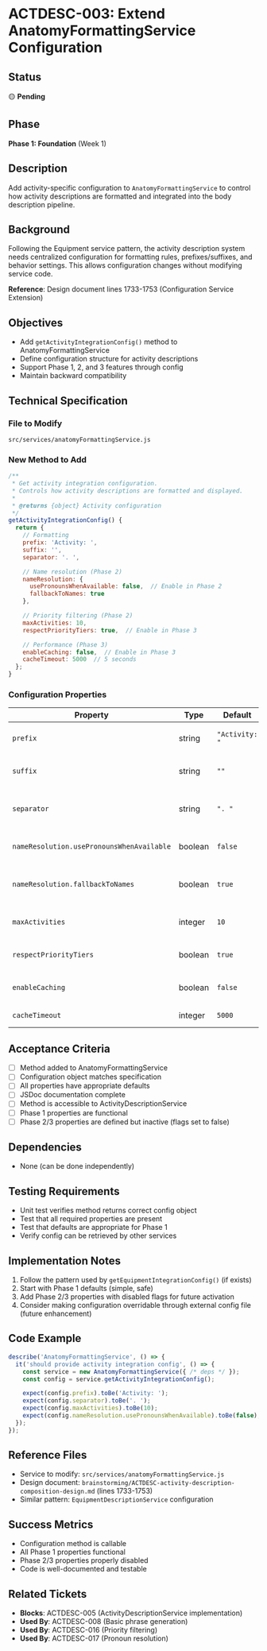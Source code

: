 # ACTDESC-003: Extend AnatomyFormattingService Configuration

## Status
🟡 **Pending**

## Phase
**Phase 1: Foundation** (Week 1)

## Description
Add activity-specific configuration to `AnatomyFormattingService` to control how activity descriptions are formatted and integrated into the body description pipeline.

## Background
Following the Equipment service pattern, the activity description system needs centralized configuration for formatting rules, prefixes/suffixes, and behavior settings. This allows configuration changes without modifying service code.

**Reference**: Design document lines 1733-1753 (Configuration Service Extension)

## Objectives
- Add `getActivityIntegrationConfig()` method to AnatomyFormattingService
- Define configuration structure for activity descriptions
- Support Phase 1, 2, and 3 features through config
- Maintain backward compatibility

## Technical Specification

### File to Modify
`src/services/anatomyFormattingService.js`

### New Method to Add
```javascript
/**
 * Get activity integration configuration.
 * Controls how activity descriptions are formatted and displayed.
 *
 * @returns {object} Activity configuration
 */
getActivityIntegrationConfig() {
  return {
    // Formatting
    prefix: 'Activity: ',
    suffix: '',
    separator: '. ',

    // Name resolution (Phase 2)
    nameResolution: {
      usePronounsWhenAvailable: false,  // Enable in Phase 2
      fallbackToNames: true
    },

    // Priority filtering (Phase 2)
    maxActivities: 10,
    respectPriorityTiers: true,  // Enable in Phase 3

    // Performance (Phase 3)
    enableCaching: false,  // Enable in Phase 3
    cacheTimeout: 5000  // 5 seconds
  };
}
```

### Configuration Properties

| Property | Type | Default | Phase | Description |
|----------|------|---------|-------|-------------|
| `prefix` | string | `"Activity: "` | 1 | Text before activity description |
| `suffix` | string | `""` | 1 | Text after activity description |
| `separator` | string | `". "` | 1 | Separator between multiple activities |
| `nameResolution.usePronounsWhenAvailable` | boolean | `false` | 2 | Use pronouns (him/her/them) when possible |
| `nameResolution.fallbackToNames` | boolean | `true` | 2 | Use entity names if pronouns unavailable |
| `maxActivities` | integer | `10` | 2 | Maximum activities to show |
| `respectPriorityTiers` | boolean | `true` | 3 | Use tier-based priority filtering |
| `enableCaching` | boolean | `false` | 3 | Enable description caching |
| `cacheTimeout` | integer | `5000` | 3 | Cache timeout in milliseconds |

## Acceptance Criteria
- [ ] Method added to AnatomyFormattingService
- [ ] Configuration object matches specification
- [ ] All properties have appropriate defaults
- [ ] JSDoc documentation complete
- [ ] Method is accessible to ActivityDescriptionService
- [ ] Phase 1 properties are functional
- [ ] Phase 2/3 properties are defined but inactive (flags set to false)

## Dependencies
- None (can be done independently)

## Testing Requirements
- Unit test verifies method returns correct config object
- Test that all required properties are present
- Test that defaults are appropriate for Phase 1
- Verify config can be retrieved by other services

## Implementation Notes
1. Follow the pattern used by `getEquipmentIntegrationConfig()` (if exists)
2. Start with Phase 1 defaults (simple, safe)
3. Add Phase 2/3 properties with disabled flags for future activation
4. Consider making configuration overridable through external config file (future enhancement)

## Code Example
```javascript
describe('AnatomyFormattingService', () => {
  it('should provide activity integration config', () => {
    const service = new AnatomyFormattingService({ /* deps */ });
    const config = service.getActivityIntegrationConfig();

    expect(config.prefix).toBe('Activity: ');
    expect(config.separator).toBe('. ');
    expect(config.maxActivities).toBe(10);
    expect(config.nameResolution.usePronounsWhenAvailable).toBe(false); // Phase 2
  });
});
```

## Reference Files
- Service to modify: `src/services/anatomyFormattingService.js`
- Design document: `brainstorming/ACTDESC-activity-description-composition-design.md` (lines 1733-1753)
- Similar pattern: `EquipmentDescriptionService` configuration

## Success Metrics
- Configuration method is callable
- All Phase 1 properties functional
- Phase 2/3 properties properly disabled
- Code is well-documented and testable

## Related Tickets
- **Blocks**: ACTDESC-005 (ActivityDescriptionService implementation)
- **Used By**: ACTDESC-008 (Basic phrase generation)
- **Used By**: ACTDESC-016 (Priority filtering)
- **Used By**: ACTDESC-017 (Pronoun resolution)
